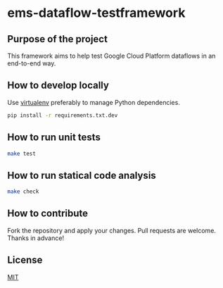 # ems-dataflow-testframework

## Purpose of the project

This framework aims to help test Google Cloud Platform dataflows in an end-to-end way.

## How to develop locally

Use [virtualenv](https://docs.python-guide.org/dev/virtualenvs/) preferably to manage Python dependencies.

```bash
pip install -r requirements.txt.dev
```

## How to run unit tests
```bash
make test
```

## How to run statical code analysis
```bash
make check
```

## How to contribute
Fork the repository and apply your changes. Pull requests are welcome. Thanks in advance!

## License
[MIT](https://choosealicense.com/licenses/mit/)
